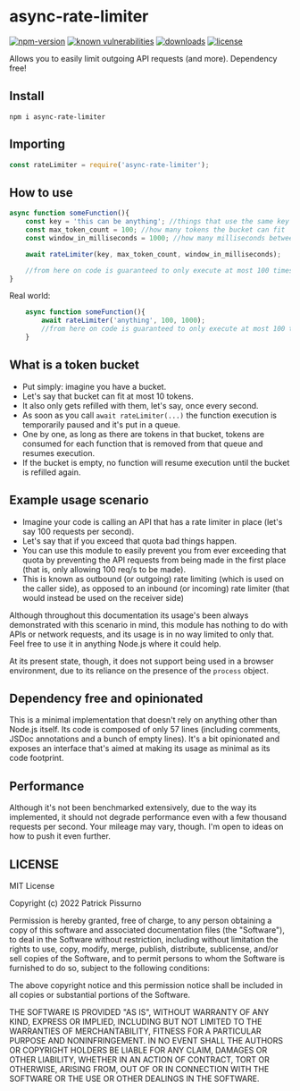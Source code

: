 # async-rate-limiter
[![npm-version](https://img.shields.io/npm/v/async-rate-limiter.svg)](https://www.npmjs.com/package/async-rate-limiter)
[![known vulnerabilities](https://snyk.io/test/github/patrickpissurno/async-rate-limiter/badge.svg)](https://snyk.io/test/github/patrickpissurno/async-rate-limiter)
[![downloads](https://img.shields.io/npm/dt/async-rate-limiter.svg)](http://npm-stats.com/~packages/async-rate-limiter)
[![license](https://img.shields.io/github/license/patrickpissurno/async-rate-limiter.svg?maxAge=1800)](https://github.com/patrickpissurno/async-rate-limiter/blob/master/LICENSE)

Allows you to easily limit outgoing API requests (and more). Dependency free!

## Install

```
npm i async-rate-limiter
```

## Importing

```js
const rateLimiter = require('async-rate-limiter');
```

## How to use

```js
async function someFunction(){
    const key = 'this can be anything'; //things that use the same key share the same bucket
    const max_token_count = 100; //how many tokens the bucket can fit
    const window_in_milliseconds = 1000; //how many milliseconds between each bucket refill

    await rateLimiter(key, max_token_count, window_in_milliseconds);

    //from here on code is guaranteed to only execute at most 100 times per second
}
```

Real world:

```js
    async function someFunction(){
        await rateLimiter('anything', 100, 1000);
        //from here on code is guaranteed to only execute at most 100 times per second
    }
```

## What is a token bucket

- Put simply: imagine you have a bucket.
- Let's say that bucket can fit at most 10 tokens.
- It also only gets refilled with them, let's say, once every second.
- As soon as you call `await rateLimiter(...)` the function execution is temporarily paused and it's put in a queue.
- One by one, as long as there are tokens in that bucket, tokens are consumed for each function that is removed from that queue and resumes execution.
- If the bucket is empty, no function will resume execution until the bucket is refilled again.

## Example usage scenario

- Imagine your code is calling an API that has a rate limiter in place (let's say 100 requests per second).
- Let's say that if you exceed that quota bad things happen.
- You can use this module to easily prevent you from ever exceeding that quota by preventing the API requests from being made in the first place (that is, only allowing 100 req/s to be made).
- This is known as outbound (or outgoing) rate limiting (which is used on the caller side), as opposed to an inbound (or incoming) rate limiter (that would instead be used on the receiver side)

Although throughout this documentation its usage's been always demonstrated with this scenario in mind, this module has nothing to do with APIs or network requests, and its usage is in no way limited to only that. Feel free to use it in anything Node.js where it could help.

At its present state, though, it does not support being used in a browser environment, due to its reliance on the presence of the `process` object.

## Dependency free and opinionated

This is a minimal implementation that doesn't rely on anything other than Node.js itself. Its code is composed of only 57 lines (including comments, JSDoc annotations and a bunch of empty lines). It's a bit opinionated and exposes an interface that's aimed at making its usage as minimal as its code footprint.

## Performance

Although it's not been benchmarked extensively, due to the way its implemented, it should not degrade performance even with a few thousand requests per second. Your mileage may vary, though. I'm open to ideas on how to push it even further.

## LICENSE

MIT License

Copyright (c) 2022 Patrick Pissurno

Permission is hereby granted, free of charge, to any person obtaining a copy
of this software and associated documentation files (the "Software"), to deal
in the Software without restriction, including without limitation the rights
to use, copy, modify, merge, publish, distribute, sublicense, and/or sell
copies of the Software, and to permit persons to whom the Software is
furnished to do so, subject to the following conditions:

The above copyright notice and this permission notice shall be included in all
copies or substantial portions of the Software.

THE SOFTWARE IS PROVIDED "AS IS", WITHOUT WARRANTY OF ANY KIND, EXPRESS OR
IMPLIED, INCLUDING BUT NOT LIMITED TO THE WARRANTIES OF MERCHANTABILITY,
FITNESS FOR A PARTICULAR PURPOSE AND NONINFRINGEMENT. IN NO EVENT SHALL THE
AUTHORS OR COPYRIGHT HOLDERS BE LIABLE FOR ANY CLAIM, DAMAGES OR OTHER
LIABILITY, WHETHER IN AN ACTION OF CONTRACT, TORT OR OTHERWISE, ARISING FROM,
OUT OF OR IN CONNECTION WITH THE SOFTWARE OR THE USE OR OTHER DEALINGS IN THE
SOFTWARE.
